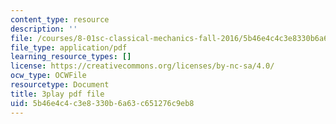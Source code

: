 ```yaml
---
content_type: resource
description: ''
file: /courses/8-01sc-classical-mechanics-fall-2016/5b46e4c4c3e8330b6a63c651276c9eb8_oQqskrRWGco.pdf
file_type: application/pdf
learning_resource_types: []
license: https://creativecommons.org/licenses/by-nc-sa/4.0/
ocw_type: OCWFile
resourcetype: Document
title: 3play pdf file
uid: 5b46e4c4-c3e8-330b-6a63-c651276c9eb8
---
```

